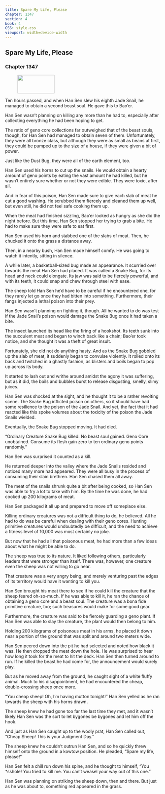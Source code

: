 ```yaml
---
title: Spare My Life, Please
chapter: 1347
section: 4
book: 4
CSS: style.css
viewport: width=device-width
---
```


## Spare My Life, Please

### Chapter 1347

<figure>
	<img src="../Images/gem.gif" alt="" id="gem" width="120" height="60" />
</figure>

Ten hours passed, and when Han Sen slew his eighth Jade Snail, he managed to obtain a second beast soul. He gave this to Bao’er.

Han Sen wasn’t planning on killing any more than he had to, especially after collecting everything he had been hoping to get.

The ratio of geno core collections far outweighed that of the beast souls, though, for Han Sen had managed to obtain seven of them. Unfortunately, they were all bronze class, but although they were as small as beans at first, they could be pumped up to the size of a house, if they were given a bit of power.

Just like the Dust Bug, they were all of the earth element, too.

Han Sen used his horns to cut up the snails. He would obtain a hearty amount of geno points by eating the vast amount he had killed, but he wasn’t entirely sure whether or not they were edible. They were toxic, after all.

And in fear of this poison, Han Sen made sure to give each slab of meat he cut a good washing. He scrubbed them fiercely and cleaned them up well, but even still, he did not feel safe cooking them up.

When the meat had finished sizzling, Bao’er looked as hungry as she did the night before. But this time, Han Sen stopped her trying to grab a bite. He had to make sure they were safe to eat first.

Han Sen used his horn and stabbed one of the slabs of meat. Then, he chucked it onto the grass a distance away.

Then, in a nearby bush, Han Sen made himself comfy. He was going to watch it intently, sitting in silence.

A while later, a basketball-sized bug made an appearance. It scurried over towards the meat Han Sen had placed. It was called a Snake Bug, for its head and neck could elongate. Its jaw was said to be fiercely powerful, and with its teeth, it could snap and chew through steel with ease.

The sheep told Han Sen he’d have to be careful if he encountered one, for they rarely let go once they had bitten into something. Furthermore, their fangs injected a lethal poison into their prey.

Han Sen wasn’t planning on fighting it, though. All he wanted to do was test if the Jade Snail’s poison would damage the Snake Bug once it had taken a bite.

The insect launched its head like the firing of a hookshot. Its teeth sunk into the succulent meat and began to winch back like a chain; Bao’er took notice, and she thought it was a theft of great insult.

Fortunately, she did not do anything hasty. And as the Snake Bug gobbled up the slab of meat, it suddenly began to convulse violently. It rolled onto its back and twitched in a ghastly fashion, as blisters and boils began to pop up across its body.

It started to lash out and writhe around amidst the agony it was suffering, but as it did, the boils and bubbles burst to release disgusting, smelly, slimy juices.

Han Sen was shocked at the sight, and he thought it to be a rather revolting scene. The Snake Bug inflicted poison on others, so it should have had some resilience to the poison of the Jade Snail. And yet, the fact that it had reacted like this spoke volumes about the toxicity of the poison the Jade Snails wielded.

Eventually, the Snake Bug stopped moving. It had died.

“Ordinary Creature Snake Bug killed. No beast soul gained. Geno Core unobtained. Consume its flesh gain zero to ten ordinary geno points randomly.”

Han Sen was surprised it counted as a kill.

He returned deeper into the valley where the Jade Snails resided and noticed many more had appeared. They were all busy in the process of consuming their slain brethren. Han Sen chased them all away.

The meat of the snails shrunk quite a bit after being cooked, so Han Sen was able to fry a lot to take with him. By the time he was done, he had cooked up 200 kilograms of meat.

Han Sen packaged it all up and prepared to move off someplace else.

Killing ordinary creatures was not a difficult thing to do, he believed. All he had to do was be careful when dealing with their geno cores. Hunting primitive creatures would undoubtedly be difficult, and the need to achieve a fitness level of 10,000 was most certainly no joke.

But now that he had all that poisonous meat, he had more than a few ideas about what he might be able to do.

The sheep was true to its nature. It liked following others, particularly leaders that were stronger than itself. There was, however, one creature even the sheep was not willing to go near.

That creature was a very angry being, and merely venturing past the edges of its territory would have it wanting to kill you.

Han Sen brought his meat there to see if he could kill the creature that the sheep feared oh-so-much. If he was able to kill it, he ran the chance of obtaining a geno core and a beast soul. The creature was a bona fide primitive creature, too; such treasures would make for some good gear.

Furthermore, the creature was said to be fiercely guarding a geno plant. If Han Sen was able to slay the creature, the plant would then belong to him.

Holding 200 kilograms of poisonous meat in his arms, he placed it down near a portion of the ground that was split and around two meters wide.

Han Sen peered down into the pit he had selected and noted how black it was. He then dropped the meat down the hole. He was surprised to hear how long it took for the meat to hit the deck. Han Sen then turned around to run. If he killed the beast he had come for, the announcement would surely play.

But as he moved away from the ground, he caught sight of a white fluffy animal. Much to his disappointment, he had encountered the cheap, double-crossing sheep once more.

“You cheap sheep! Oh, I’m having mutton tonight!” Han Sen yelled as he ran towards the sheep with his horns drawn.

The sheep knew he had gone too far the last time they met, and it wasn’t likely Han Sen was the sort to let bygones be bygones and let him off the hook.

And just as Han Sen caught up to the wooly prat, Han Sen called out, “Cheap Sheep! This is your Judgment Day.”

The sheep knew he couldn’t outrun Han Sen, and so he quickly threw himself onto the ground in a kowtow position. He pleaded, “Spare my life, please!”

Han Sen felt a chill run down his spine, and he thought to himself, “You *sshole! You tried to kill me. You can’t weasel your way out of this one.”

Han Sen was planning on striking the sheep down, then and there. But just as he was about to, something red appeared in the grass.